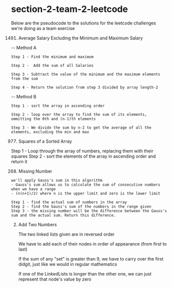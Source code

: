 # section-2-team-2-leetcode

Below are the pseudocode to the solutions for the leetcode challenges we're doing as a team exercise



1491. Average Salary Excluding the Minimum and Maximum Salary

-- Method A

    Step 1 - Find the minimum and maximum

    Step 2 -  Add the sum of all Salaries

    Step 3 - Subtract the value of the minimum and the maximum elements from the sum

    Step 4 - Return the solution from step 3 divided by array length-2

--  Method B

    Step 1 - sort the array in ascending order

    Step 2 - loop over the array to find the sum of its elements, ommitting the 0th and (n-1)th elements

    Step 3 - We divide the sum by n-2 to get the average of all the elements, excluding the min and max


977. Squares of a Sorted Array

   Step 1 - Loop through the array of numbers, replacing them with their squares
   Step 2 - sort the elements of the array in ascending order and return it 

268. Missing Number

    we'll apply Gauss's sum in this algorithm
    - Gauss's sum allows us to calculate the sum of consecutive numbers when we have a range 
    - (n(n+1)/2) where n is the upper limit and zero is the lower limit  

    Step 1 - find the actual sum of numbers in the array
    Step 2 - find the Gauss's sum of the numbers in the range given
    Step 3 - the missing number will be the difference between the Gauss's sum and the actual sum. Return this difference.

2. Add Two Numbers

    The two linked lists given are in reversed order 
    
    We have to add each of their nodes in order of appearance (from first to last)

    If the sum of any "set" is greater than 9, we have to carry over the first didgit, just like we would in regular mathematics

    If one of the LinkedLists is longer than the other one, we can just represent that node's value by zero